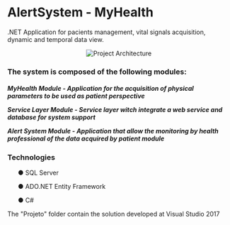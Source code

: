 # AlertSystem - MyHealth
.NET Application for pacients management, vital signals acquisition, dynamic and temporal  data view.
<p align="center"> <img src="https://preview.ibb.co/mdwaO5/Capturar.png" alt="Project Architecture" border="0"></p>



<p><h3>The system is composed of the following modules: </h3></p> 
<h5><p>MyHealth Module - Application for the acquisition of physical parameters to be used as patient perspective </p>
<p>Service Layer Module - Service layer witch integrate a web service and database for system support </p>
<p>Alert System Module - Application that allow the monitoring by health professional of the data acquired by patient module</p>

<p><h3> Technologies </h3> </p>

<ul>● SQL Server</ul>
<ul>● ADO.NET Entity Framework</ul>
<ul>● C#</ul><p>

<p> The "Projeto" folder contain the solution developed at Visual Studio 2017 </p> 


